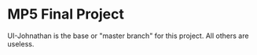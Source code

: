 # MP5 Final Project
UI-Johnathan is the base or "master branch" for this project.
All others are useless.
